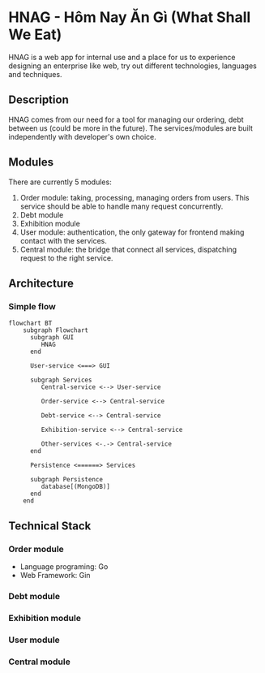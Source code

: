 # HNAG - Hôm Nay Ăn Gì (What Shall We Eat)

HNAG is a web app for internal use and a place for us to experience designing an enterprise like web, try out different
technologies, languages and techniques.

## Description

HNAG comes from our need for a tool for managing our ordering, debt between us (could be more in the future). The
services/modules are built independently with developer's own choice.

## Modules

There are currently 5 modules:

1. Order module: taking, processing, managing orders from users. This service should be able to handle many request
   concurrently.
2. Debt module
3. Exhibition module
4. User module: authentication, the only gateway for frontend making contact with the services.
5. Central module: the bridge that connect all services, dispatching request to the right service.

## Architecture

### Simple flow

```mermaid
flowchart BT
    subgraph Flowchart
      subgraph GUI
         HNAG 
      end
      
      User-service <===> GUI
      
      subgraph Services
         Central-service <--> User-service
       
         Order-service <--> Central-service
       
         Debt-service <--> Central-service
       
         Exhibition-service <--> Central-service
       
         Other-services <-.-> Central-service
      end
      
      Persistence <======> Services
      
      subgraph Persistence
         database[(MongoDB)]
      end
    end
```

## Technical Stack

### Order module
- Language programing: Go
- Web Framework: Gin
### Debt module

### Exhibition module

### User module

### Central module
